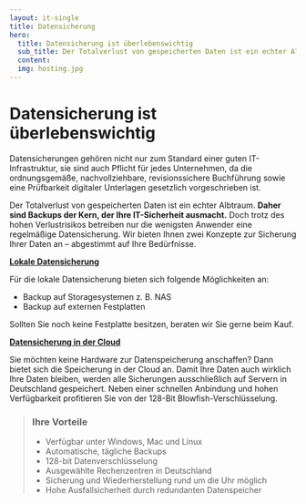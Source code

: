 ```yaml
---
layout: it-single
title: Datensicherung
hero:
  title: Datensicherung ist überlebenswichtig
  sub_title: Der Totalverlust von gespeicherten Daten ist ein echter Albtraum.
  content:
  img: hosting.jpg
---
```




# Datensicherung ist überlebenswichtig

Datensicherungen gehören nicht nur zum Standard einer guten IT-Infrastruktur, sie sind auch Pflicht für jedes Unternehmen, da die ordnungsgemäße, nachvollziehbare, revisionssichere Buchführung sowie eine Prüfbarkeit digitaler Unterlagen gesetzlich vorgeschrieben ist.

Der Totalverlust von gespeicherten Daten ist ein echter Albtraum. **Daher sind Backups der Kern, der Ihre IT-Sicherheit ausmacht.** Doch trotz des hohen Verlustrisikos betreiben nur die wenigsten Anwender eine regelmäßige Datensicherung. Wir bieten Ihnen zwei Konzepte zur Sicherung Ihrer Daten an – abgestimmt auf Ihre Bedürfnisse.

 

**[Lokale Datensicherung](https://dasion.de/)**

Für die lokale Datensicherung bieten sich folgende Möglichkeiten an:

- Backup auf Storagesystemen z. B. NAS
- Backup auf externen Festplatten

Sollten Sie noch keine Festplatte besitzen, beraten wir Sie gerne beim Kauf.

 

**[Datensicherung in der Cloud](https://dasion.de/cloud-backup/)**

Sie möchten keine Hardware zur Datenspeicherung anschaffen? Dann bietet sich die Speicherung in der Cloud an. Damit Ihre Daten auch wirklich Ihre Daten bleiben, werden alle Sicherungen ausschließlich auf Servern in Deutschland gespeichert. Neben einer schnellen Anbindung und hohen Verfügbarkeit profitieren Sie von der 128-Bit Blowfish-Verschlüsselung.



> ### Ihre Vorteile
>
> - Verfügbar unter Windows, Mac und Linux
> - Automatische, tägliche Backups
> - 128-bit Datenverschlüsselung
> - Ausgewählte Rechenzentren in Deutschland
> - Sicherung und Wiederherstellung rund um die Uhr möglich
> - Hohe Ausfallsicherheit durch redundanten Datenspeicher
